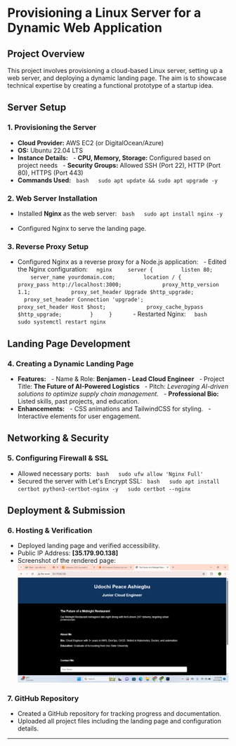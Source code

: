 # **Provisioning a Linux Server for a Dynamic Web Application**

## **Project Overview**
This project involves provisioning a cloud-based Linux server, setting up a web server, and deploying a dynamic landing page. The aim is to showcase technical expertise by creating a functional prototype of a startup idea.

## **Server Setup**
### **1. Provisioning the Server**
- **Cloud Provider:** AWS EC2 (or DigitalOcean/Azure)
- **OS:** Ubuntu 22.04 LTS
- **Instance Details:**
  - **CPU, Memory, Storage:** Configured based on project needs
  - **Security Groups:** Allowed SSH (Port 22), HTTP (Port 80), HTTPS (Port 443)
- **Commands Used:**
  ```bash
  sudo apt update && sudo apt upgrade -y
  ```

### **2. Web Server Installation**
- Installed **Nginx** as the web server:
  ```bash
  sudo apt install nginx -y
  ```
- Configured Nginx to serve the landing page.

### **3. Reverse Proxy Setup**
- Configured Nginx as a reverse proxy for a Node.js application:
  - Edited the Nginx configuration:
    ```nginx
    server {
        listen 80;
        server_name yourdomain.com;
        location / {
            proxy_pass http://localhost:3000;
            proxy_http_version 1.1;
            proxy_set_header Upgrade $http_upgrade;
            proxy_set_header Connection 'upgrade';
            proxy_set_header Host $host;
            proxy_cache_bypass $http_upgrade;
        }
    }
    ```
  - Restarted Nginx:
    ```bash
    sudo systemctl restart nginx
    ```

## **Landing Page Development**
### **4. Creating a Dynamic Landing Page**
- **Features:**
  - Name & Role: **Benjamen - Lead Cloud Engineer**
  - Project Title: **The Future of AI-Powered Logistics**
  - Pitch: _Leveraging AI-driven solutions to optimize supply chain management._
  - **Professional Bio:** Listed skills, past projects, and education.
- **Enhancements:**
  - CSS animations and TailwindCSS for styling.
  - Interactive elements for user engagement.

## **Networking & Security**
### **5. Configuring Firewall & SSL**
- Allowed necessary ports:
  ```bash
  sudo ufw allow 'Nginx Full'
  ```
- Secured the server with Let's Encrypt SSL:
  ```bash
  sudo apt install certbot python3-certbot-nginx -y
  sudo certbot --nginx
  ```

## **Deployment & Submission**
### **6. Hosting & Verification**
- Deployed landing page and verified accessibility.
- Public IP Address: **[35.179.90.138]**
- Screenshot of the rendered page:![Alt text](https://github.com/udochi-coder/startup-prototype/blob/main/startup%20protoype.png)

### **7. GitHub Repository**
- Created a GitHub repository for tracking progress and documentation.
- Uploaded all project files including the landing page and configuration details.

---
